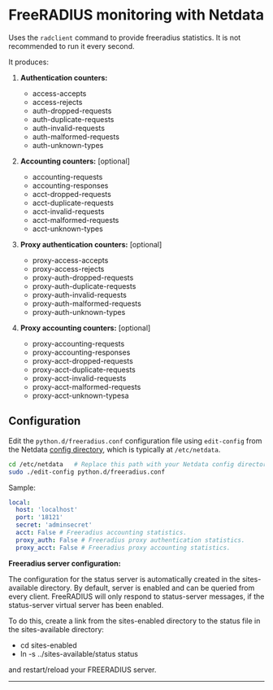 <!--
title: "FreeRADIUS monitoring with Netdata"
custom_edit_url: https://github.com/netdata/netdata/edit/master/collectors/python.d.plugin/freeradius/README.md
sidebar_label: "FreeRADIUS"
-->

# FreeRADIUS monitoring with Netdata

Uses the `radclient` command to provide freeradius statistics. It is not recommended to run it every second.

It produces:

1. **Authentication counters:**

    - access-accepts
    - access-rejects
    - auth-dropped-requests
    - auth-duplicate-requests
    - auth-invalid-requests
    - auth-malformed-requests
    - auth-unknown-types

2. **Accounting counters:** [optional]

    - accounting-requests
    - accounting-responses
    - acct-dropped-requests
    - acct-duplicate-requests
    - acct-invalid-requests
    - acct-malformed-requests
    - acct-unknown-types

3. **Proxy authentication counters:** [optional]

    - proxy-access-accepts
    - proxy-access-rejects
    - proxy-auth-dropped-requests
    - proxy-auth-duplicate-requests
    - proxy-auth-invalid-requests
    - proxy-auth-malformed-requests
    - proxy-auth-unknown-types

4. **Proxy accounting counters:** [optional]

    - proxy-accounting-requests
    - proxy-accounting-responses
    - proxy-acct-dropped-requests
    - proxy-acct-duplicate-requests
    - proxy-acct-invalid-requests
    - proxy-acct-malformed-requests
    - proxy-acct-unknown-typesa

## Configuration

Edit the `python.d/freeradius.conf` configuration file using `edit-config` from the Netdata [config
directory](https://learn.netdata.cloud/docs/configure/nodes), which is typically at `/etc/netdata`.

```bash
cd /etc/netdata   # Replace this path with your Netdata config directory, if different
sudo ./edit-config python.d/freeradius.conf
```

Sample:

```yaml
local:
  host: 'localhost'
  port: '18121'
  secret: 'adminsecret'
  acct: False # Freeradius accounting statistics.
  proxy_auth: False # Freeradius proxy authentication statistics.
  proxy_acct: False # Freeradius proxy accounting statistics.
```

**Freeradius server configuration:**

The configuration for the status server is automatically created in the sites-available directory.
By default, server is enabled and can be queried from every client.
FreeRADIUS will only respond to status-server messages, if the status-server virtual server has been enabled.

To do this, create a link from the sites-enabled directory to the status file in the sites-available directory:

- cd sites-enabled
- ln -s ../sites-available/status status

and restart/reload your FREERADIUS server.

---


